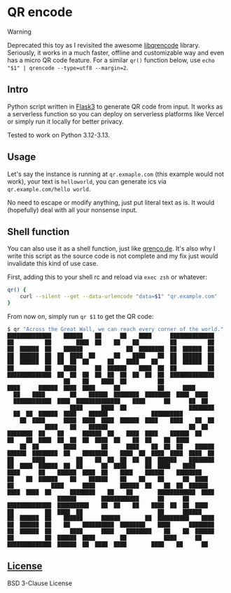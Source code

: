 # QR encode

> [!WARNING]
> Deprecated this toy as I revisited the awesome [libqrencode](https://github.com/fukuchi/libqrencode) library.
> Seriously, it works in a much faster, offline and customizable way and even has a micro QR code feature.
> For a similar `qr()` function below, use `echo "$1" | qrencode --type=utf8 --margin=2`.

## Intro

Python script written in [Flask3](https://github.com/pallets/flask/) to generate QR code from input.
It works as a serverless function so you can deploy on serverless platforms like Vercel
or simply run it locally for better privacy.

Tested to work on Python 3.12-3.13.

## Usage

Let's say the instance is running at `qr.exmaple.com` (this example would not work),
your text is `helloworld`,
you can generate ics via `qr.example.com/hello world`.

No need to escape or modify anything, just put literal text as is.
It would (hopefully) deal with all your nonsense input.

## Shell function

You can also use it as a shell function, just like [qrenco.de](https://github.com/chubin/qrenco.de).
It's also why I write this script as the source code is not complete
and my fix just would invalidate this kind of use case.

First, adding this to your shell rc and reload via `exec zsh` or whatever:

```sh
qr() {
    curl --silent --get --data-urlencode "data=$1" "qr.example.com"
}
```

From now on, simply run `qr $1` to get the QR code:

```sh
$ qr "Across the Great Wall, we can reach every corner of the world."
██████████████    ██████    ██      ██    ████      ██████████████
██          ██        ████  ██    ██    ██          ██          ██
██  ██████  ██    ██████              ██  ████████  ██  ██████  ██
██  ██████  ██  ██  ████  ██      ██    ████    ██  ██  ██████  ██
██  ██████  ██  ██  ██  ██      ██    ████    ██    ██  ██████  ██
██          ██    ████      ██  ██████    ████  ██  ██          ██
██████████████  ██  ██  ██  ██  ██  ██  ██  ██  ██  ██████████████
                  ██    ██    ████  ██          ██                
████      ██████  ████  ████      ██            ██      ████      
  ██    ████        ██    ██████  ████████  ████████  ████  ████  
  ████████████  ████  ██████████████    ████      ██      ██  ██  
                    ████      ████  ██                    ████████
  ██  ██  ██████  ████    ██████              ██████████          
    ██  ████      ████  ████  ████  ██████  ████    ████    ██  ██
            ████    ██    ██████                          ██  ██  
████████  ██    ██      ██████  ██    ████  ████    ██████  ██    
██    ██  ████  ██  ██  ██  ████  ██    ██  ██    ██  ████        
    ██  ██        ████        ██      ████    ██  ██  ██    ██████
██████  ████████  ██    ████████    ████  ██  ████  ████  ████  ██
██      ████          ██    ██  ██  ██  ██  ██  ██████    ████████
██  ████  ██████  ██  ██      ██  ████      ██  ████    ████      
████      ██    ██████  ████  ██    ████    ██████    ████████    
██    ██  ██████    ██    ██████    ██    ██    ██      ██  ████  
██            ████      ████        ██████  ██    ██  ██  ██████  
████  ████  ██      ████████    ██    ██        ████████████  ████
                ██████        ████████████      ██      ██        
██████████████  ██████████    ██  ██    ██    ████  ██  ██  ████  
██          ██  ████  ██                        ██      ██████    
██  ██████  ██    ██████      ██████        ██  ██████████    ████
██  ██████  ██    ██    ██████████  ████████    ████      ████████
██  ██████  ██      ████      ████    ████████    ██    ██  ██████
██          ██  ██████  ████        ██            ████      ██    
██████████████  ██████  ██  ████  ████        ████    ██      ██  
```

## [License](LICENSE)

BSD 3-Clause License
